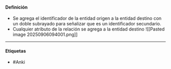 #### Definición
- Se agrega el identificador de la entidad origen a la entidad destino con un doble subrayado para señalizar que es un identificador secundario.
- Cualquier atributo de la relación se agrega a la entidad destino
![[Pasted image 20250906094001.png]]
***
#### Etiquetas
- #Anki 